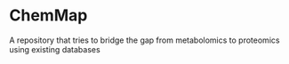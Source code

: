 # ChemMap
A repository that tries to bridge the gap from metabolomics to proteomics using existing databases
